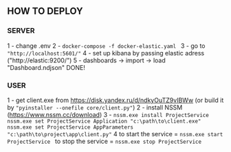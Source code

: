 ## HOW TO DEPLOY


### SERVER
1 - change .env
2 - ```docker-compose -f docker-elastic.yaml ```
3 - go to ```"http://localhost:5601/"```
4 - set up kibana by passing elastic adress ("http://elastic:9200/")
5 - dashboards -> import -> load "Dashboard.ndjson"
DONE!


### USER
1 - get client.exe from https://disk.yandex.ru/d/ndkyOuTZ9vIBWw (or build it by  ```"pyinstaller --onefile core/client.py"```)
2 - install NSSM (https://www.nssm.cc/download)
3 - ```nssm.exe install ProjectService ```
    ```nssm.exe set ProjectService Application "c:\path\to\client.exe"```
    ```nssm.exe set ProjectService AppParameters "c:\path\to\project\app\client.py"```
4   to start the service  = ```nssm.exe start ProjectService ```
    to stop the service = ```nssm.exe stop ProjectService```
